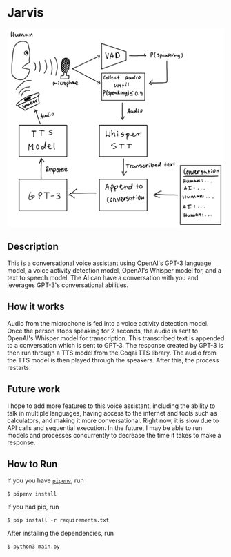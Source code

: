 # Jarvis
![](diagram.jpeg)

## Description
This is a conversational voice assistant using OpenAI's GPT-3 language model, a voice activity detection model, OpenAI's Whisper model for, and a text to speech model. The AI can have a conversation with you and leverages GPT-3's conversational abilities. 

## How it works
Audio from the microphone is fed into a voice activity detection model. Once the person stops speaking for 2 seconds, the audio is sent to OpenAI's Whisper model for transcription. This transcribed text is appended to a conversation which is sent to GPT-3. The response created by GPT-3 is then run through a TTS model from the Coqai TTS library. The audio from the TTS model is then played through the speakers.  After this, the process restarts.

## Future work
I hope to add more features to this voice assistant, including the ability to talk in multiple languages, having access to the internet and tools such as calculators, and making it more conversational. Right now, it is slow due to API calls and sequential execution. In the future, I may be able to run models and processes concurrently to decrease the time it takes to make a response. 

## How to Run
If you you have [`pipenv`](https://pipenv.pypa.io/en/latest/), run 
```
$ pipenv install
```
If you had pip, run
```
$ pip install -r requirements.txt
```
After installing the dependencies, run
```
$ python3 main.py
```